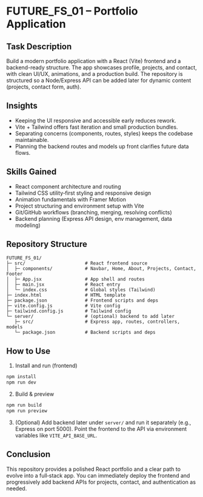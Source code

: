 # FUTURE_FS_01 – Portfolio Application

## Task Description
Build a modern portfolio application with a React (Vite) frontend and a backend-ready structure. The app showcases profile, projects, and contact, with clean UI/UX, animations, and a production build. The repository is structured so a Node/Express API can be added later for dynamic content (projects, contact form, auth).

## Insights
- Keeping the UI responsive and accessible early reduces rework.
- Vite + Tailwind offers fast iteration and small production bundles.
- Separating concerns (components, routes, styles) keeps the codebase maintainable.
- Planning the backend routes and models up front clarifies future data flows.

## Skills Gained
- React component architecture and routing
- Tailwind CSS utility‑first styling and responsive design
- Animation fundamentals with Framer Motion
- Project structuring and environment setup with Vite
- Git/GitHub workflows (branching, merging, resolving conflicts)
- Backend planning (Express API design, env management, data modeling)

## Repository Structure
```
FUTURE_FS_01/
├─ src/                      # React frontend source
│  ├─ components/            # Navbar, Home, About, Projects, Contact, Footer
│  ├─ App.jsx                # App shell and routes
│  ├─ main.jsx               # React entry
│  └─ index.css              # Global styles (Tailwind)
├─ index.html                # HTML template
├─ package.json              # Frontend scripts and deps
├─ vite.config.js            # Vite config
├─ tailwind.config.js        # Tailwind config
└─ server/                   # (optional) backend to add later
   ├─ src/                   # Express app, routes, controllers, models
   └─ package.json           # Backend scripts and deps
```

## How to Use
1) Install and run (frontend)
```bash
npm install
npm run dev
```
2) Build & preview
```bash
npm run build
npm run preview
```
3) (Optional) Add backend later under `server/` and run it separately (e.g., Express on port 5000). Point the frontend to the API via environment variables like `VITE_API_BASE_URL`.

## Conclusion
This repository provides a polished React portfolio and a clear path to evolve into a full‑stack app. You can immediately deploy the frontend and progressively add backend APIs for projects, contact, and authentication as needed.
